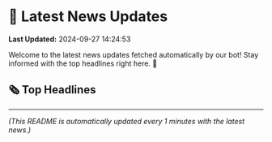 # 📰 Latest News Updates
**Last Updated:** 2024-09-27 14:24:53

Welcome to the latest news updates fetched automatically by our bot! Stay informed with the top headlines right here. 🚀

## 🗞️ Top Headlines

---
*(This README is automatically updated every 1 minutes with the latest news.)*
